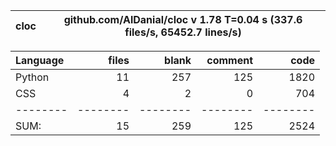 cloc|github.com/AlDanial/cloc v 1.78  T=0.04 s (337.6 files/s, 65452.7 lines/s)
--- | ---

Language|files|blank|comment|code
:-------|-------:|-------:|-------:|-------:
Python|11|257|125|1820
CSS|4|2|0|704
--------|--------|--------|--------|--------
SUM:|15|259|125|2524
